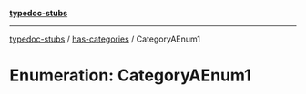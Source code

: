 [**typedoc-stubs**](../../index.md)

***

[typedoc-stubs](../../index.md) / [has-categories](../index.md) / CategoryAEnum1

# Enumeration: CategoryAEnum1
